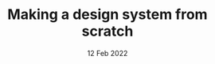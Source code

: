 ---
title: Making a design system from scratch
titleUa: Створення піксельних піктограм у Figma
date: 12 Feb 2022
dateUa: 12 Лют 2022
topic: Design, pattern
topicUa: Дизайн, візерунок
description: Amet minim mollit non deserunt ullamco est sit aliqua dolor do amet sint. Velit officia consequat duis enim velit mollit. Exercitation veniam consequat sunt nostrud amet.
descriptionUa: Вони дуже м'які і не залишають ніде, де є біль. Він любить піклуватися про свою сім'ю. Вправа принесе результат.
---